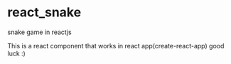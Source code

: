 # react_snake
snake game in reactjs

This is a react component that works in react app(create-react-app) 
good luck :)
